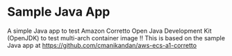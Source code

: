 # Sample Java App
A simple Java app to test Amazon Corretto Open Java Development Kit (OpenJDK) to test multi-arch container image !! This is based on the sample Java app at https://github.com/cmanikandan/aws-ecs-a1-corretto
